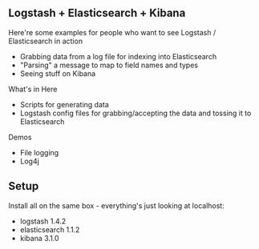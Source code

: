 ## Logstash + Elasticsearch + Kibana

Here're some examples for people who want to see Logstash / Elasticsearch in action
* Grabbing data from a log file for indexing into Elasticsearch 
* "Parsing" a message to map to field names and types
* Seeing stuff on Kibana

What's in Here
* Scripts for generating data
* Logstash config files for grabbing/accepting the data and tossing it to Elasticsearch

Demos
* File logging
* Log4j

## Setup

Install all on the same box - everything's just looking at localhost:
* logstash 1.4.2
* elasticsearch 1.1.2
* kibana 3.1.0

